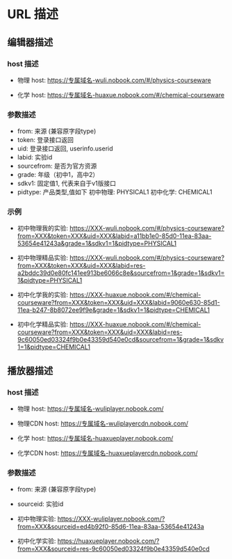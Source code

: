 # URL 描述
## 编辑器描述
### host 描述
* 物理 host: https://专属域名-wuli.nobook.com/#/physics-courseware

* 化学 host: https://专属域名-huaxue.nobook.com/#/chemical-courseware

### 参数描述
* from: 来源 (兼容原字段type)
* token: 登录接口返回
* uid: 登录接口返回, userinfo.userid
* labid: 实验id
* sourcefrom: 是否为官方资源
* grade: 年级（初中1，高中2）
* sdkv1: 固定值1, 代表来自于v1版接口
* pidtype: 产品类型,值如下
 初中物理: PHYSICAL1
 初中化学: CHEMICAL1


### 示例
* 初中物理我的实验:
https://XXX-wuli.nobook.com/#/physics-courseware?from=XXX&token=XXX&uid=XXX&labid=a11bb1e0-85d0-11ea-83aa-53654e41243a&grade=1&sdkv1=1&pidtype=PHYSICAL1

* 初中物理精品实验:
https://XXX-wuli.nobook.com/#/physics-courseware?from=XXX&token=XXX&uid=XXX&labid=res-a2bddc39d0e80fc141ee913be6066c8e&sourcefrom=1&grade=1&sdkv1=1&pidtype=PHYSICAL1

* 初中化学我的实验:
https://XXX-huaxue.nobook.com/#/chemical-courseware?from=XXX&token=XXX&uid=XXX&labid=9060e630-85d1-11ea-b247-8b8072ee9f9e&grade=1&sdkv1=1&pidtype=CHEMICAL1

* 初中化学精品实验:
https://XXX-huaxue.nobook.com/#/chemical-courseware?from=XXX&token=XXX&uid=XXX&labid=res-9c60050ed03324f9b0e43359d540e0cd&sourcefrom=1&grade=1&sdkv1=1&pidtype=CHEMICAL1

## 播放器描述
### host 描述
* 物理 host: https://专属域名-wuliplayer.nobook.com/

* 物理CDN host: https://专属域名-wuliplayercdn.nobook.com/

* 化学 host: https://专属域名-huaxueplayer.nobook.com/

* 化学CDN host: https://专属域名-huaxueplayercdn.nobook.com/

### 参数描述
* from: 来源 (兼容原字段type)
* sourceid: 实验id

* 初中物理实验:
https://XXX-wuliplayer.nobook.com/?from=XXX&sourceid=ed4b92f0-85d6-11ea-83aa-53654e41243a

* 初中化学实验:
https://huaxueplayer.nobook.com/?from=XXX&sourceid=res-9c60050ed03324f9b0e43359d540e0cd